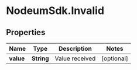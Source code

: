 # NodeumSdk.Invalid

## Properties

Name | Type | Description | Notes
------------ | ------------- | ------------- | -------------
**value** | **String** | Value received | [optional] 


